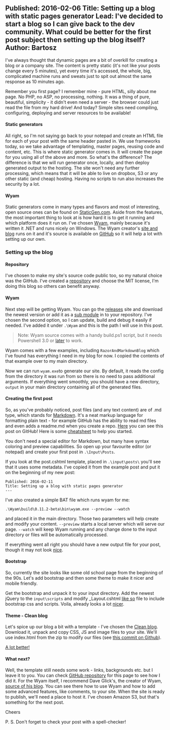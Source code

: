 Published: 2016-02-06
Title: Setting up a blog with static pages generator
Lead: I've decided to start a blog so I can give back to the dev community. What could be better for the first post subject then setting up the blog itself? 
Author: Bartosz
---

I've always thought that dynamic pages are a bit of overkill for creating a blog or a company site. The content is pretty static 
(it's not like your posts change every 5 minutes), yet every time it's accessed, the whole, 
big, complicated machine runs and sweats just to spit out almost the same response as 10 minutes ago. 

Remember you first page? I remember mine - pure HTML, silly about me page. No PHP, no ASP, no processing, 
nothing. It was a thing of pure, beautiful, simplicity - it didn't even need a server - the browser could just read the file from my hard drive! 
And today? Simple sites need compiling, configuring, deploying and server resources to be available!

#### Static generators

All right, so I'm not saying go back to your notepad and create an HTML file for each of your post with the same header pasted in. 
We use frameworks today, so we take advantage of templating, master pages, reusing code and content, etc. This is where static generator comes in.
It will create the page for you using all of the above and more. So what's the difference? The difference is that we will run
generator once, locally, and then deploy generated output to the hosting. The site won't need any further processing, which means that 
it will be able to live on dropbox, S3 or any other static (and cheap) hosting. Having no scripts to run also increases the security by a lot.  

#### Wyam

Static generators come in many types and flavors and most of interesting, open source ones
can be found on [StaticGen.com](https://www.staticgen.com/). Aside from the features, the most important thing to look at is how hard
it is to get it running and which platform does it run on. I've chosen [Wyam](http://wyam.io/), mainly because it's written it .NET and runs nicely 
on Windows. The Wyam creator's [site and blog](http://daveaglick.com/) runs on it and it's source is available on 
[GitHub](https://github.com/daveaglick/daveaglick) so it will help a lot with setting up our own.

### Setting up the blog

#### Repository

I've chosen to make my site's source code public too, so my natural choice was the GitHub. 
I've created a [repository](https://github.com/gniriki/gniriki.com)
and choose the MIT license, I'm doing this blog so others can benefit anyway. 

#### Wyam

Next step will be getting Wyam. You can go the [releases](https://github.com/Wyamio/Wyam/releases/) site and download the newest version
or add it as a [sub module](https://git-scm.com/docs/git-submodule) in to your repository. I've chosen the second option, so I can update, 
build and debug it easily if needed. I've added it under `.\Wyam` and this is the path I will use in this post.
> Note: Wyam source comes with a handy build.ps1 script, but it needs Powershell 3.0 or 
> [later](https://www.microsoft.com/en-us/download/details.aspx?id=40855) to work.

Wyam comes with a few examples, including `RazorAndMarkdownBlog` which I've found has everything I need in my blog for now. 
I copied the contents of that example over to my main directory. 

Now we can run `wyam.exe`to generate our site. By default, it reads the config from the directory it was run from so there is no need to pass 
additional arguments. If everything went smoothly, you should have a new directory, `output` in your main directory containing 
all of the generated files.

#### Creating the first post

So, as you've probably noticed, post files (and any text content) are of .md type, which stands for 
[Markdown](https://en.wikipedia.org/wiki/Markdown). It's a neat markup language for 
formatting plain text - for example GitHub has the ability to read md files and even adds a readme.md when you create a repo. [Here](https://github.com/gniriki/gniriki.com/blob/master/Input/posts/Setting-up-the-blog.md) 
you can see this post on GitHub! Here is some [cheatsheet](https://github.com/adam-p/markdown-here/wiki/Markdown-Cheatsheet) 
to help you started.

You don't need a special editor for Markdown, but many have syntax coloring and preview capabilities. So open up your favourite editor
(or notepad) and create your first post in `.\Input\Posts`.

If you look at the post.cshtml template, placed in `.\input\posts\` you'll see that it uses some metadata. I've copied it from the example post and 
put it on the beginning of my new post:

```
Published: 2016-02-11
Title: Setting up a blog with static pages generator
---
```

I've also created a simple BAT file which runs wyam for me:

```
.\Wyam\build\0.11.2-beta\bin\wyam.exe --preview --watch
```

and placed it in the main directory. Those two parameters will help create and modify your content. `--preview` starts a local server
which will serve our page. `--watch` will keep Wyam running and any change done to the input directory or files will be automatically processed. 

If everything went all right you should have a new output file for your post, though it may not look [nice](/Content/Posts/first-screen.png).

#### Bootstrap

So, currently the site looks like some old school page from the beginning of the 90s. 
Let's add bootstrap and then some theme to make it nicer and mobile friendly. 

Get the bootstrap and unpack it to your input directory. Add the newest jQuery to the `input\scripts` and modify
_Layout.cshtml [like so](https://github.com/gniriki/gniriki.com/blob/91b5ff8765a31319ba9b97cc6ff986cff10f2eb2/input/_Layout.cshtml) 
file to include bootstrap css and scripts. Voila, already looks a lot [nicer](/Content/Posts/bootstrap-basic.png).

#### Theme - Clean blog

Let's spice up our blog a bit with a template - I've chosen the [Clean blog](http://startbootstrap.com/template-overviews/clean-blog/). 
Download it, unpack and copy CSS, JS and image files to your site. We'll use index.html from the zip to modify our files (see [this commit on Github]()).

[A lot better!](/Content/Posts/clean-blog-basic.png)

#### What next?

Well, the template still needs some work - links, backgrounds etc. but I leave it to you. You can check 
[GitHub repository](https://github.com/gniriki/gniriki.com) for this page to see how I did it. For the Wyam itself, I recommend Dave Glick's, the creator of Wyam,
[source of his blog](https://github.com/daveaglick/daveaglick). You can see there how to use Wyam and how to add some advanced 
features, like comments, to your site. When the site is ready to publish, we'll need a place to host it. I've chosen Amazon S3, but that's something for the next post.

Cheers

P. S. Don't forget to check your post with a spell-checker!